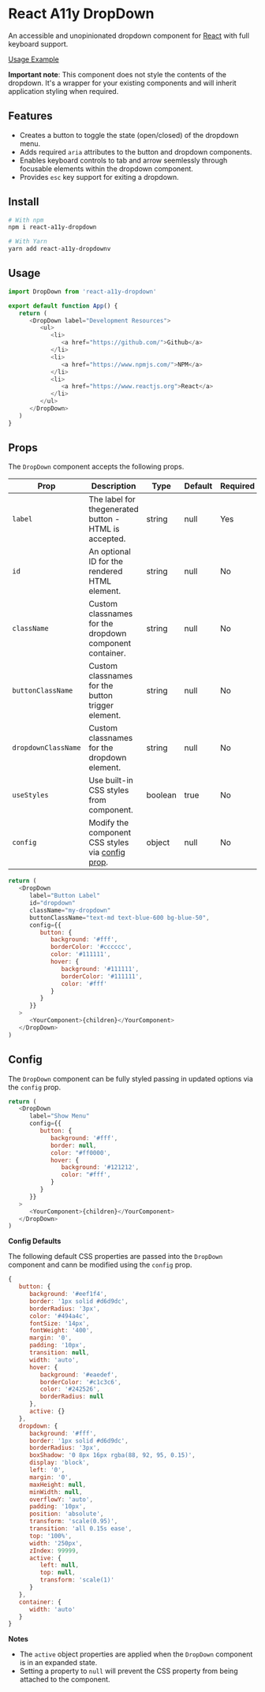 # React A11y DropDown

An accessible and unopinionated dropdown component for [React](https://www.reactjs.org) with full keyboard support.

[Usage Example](https://dcooney.github.io/react-a11y-dropdown/)

**Important note**: This component does not style the contents of the dropdown. It's a wrapper for your existing components and will inherit application styling when required.

## Features

-  Creates a button to toggle the state (open/closed) of the dropdown menu.
-  Adds required `aria` attributes to the button and dropdown components.
-  Enables keyboard controls to tab and arrow seemlessly through focusable elements within the dropdown component.
-  Provides `esc` key support for exiting a dropdown.

## Install

```bash
# With npm
npm i react-a11y-dropdown

# With Yarn
yarn add react-a11y-dropdownv
```

## Usage

```javascript
import DropDown from 'react-a11y-dropdown'

export default function App() {
   return (
      <DropDown label="Development Resources">
         <ul>
            <li>
               <a href="https://github.com/">Github</a>
            </li>
            <li>
               <a href="https://www.npmjs.com/">NPM</a>
            </li>
            <li>
               <a href="https://www.reactjs.org">React</a>
            </li>
         </ul>
      </DropDown>
   )
}
```

## Props

The `DropDown` component accepts the following props.

| Prop                | Description                                                 | Type    | Default | Required |
| ------------------- | ----------------------------------------------------------- | ------- | ------- | -------- |
| `label`             | The label for thegenerated button - HTML is accepted.       | string  | null    | Yes      |
| `id`                | An optional ID for the rendered HTML element.               | string  | null    | No       |
| `className`         | Custom classnames for the dropdown component container.     | string  | null    | No       |
| `buttonClassName`   | Custom classnames for the button trigger element.           | string  | null    | No       |
| `dropdownClassName` | Custom classnames for the dropdown element.                 | string  | null    | No       |
| `useStyles`         | Use built-in CSS styles from component.                     | boolean | true    | No       |
| `config`            | Modify the component CSS styles via [config prop](#config). | object  | null    | No       |

```javascript
return (
   <DropDown
      label="Button Label"
      id="dropdown"
      className="my-dropdown"
      buttonClassName="text-md text-blue-600 bg-blue-50",
      config={{
         button: {
            background: '#fff',
            borderColor: '#cccccc',
            color: '#111111',
            hover: {
               background: '#111111',
               borderColor: '#111111',
               color: '#fff'
            }
         }
      }}
   >
      <YourComponent>{children}</YourComponent>
   </DropDown>
)
```

## Config

The `DropDown` component can be fully styled passing in updated options via the `config` prop.

```javascript
return (
   <DropDown
      label="Show Menu"
      config={{
         button: {
            background: '#fff',
            border: null,
            color: "#ff0000',
            hover: {
               background: '#121212',
               color: "#fff',
            }
         }
      }}
   >
      <YourComponent>{children}</YourComponent>
   </DropDown>
)
```

**Config Defaults**

The following default CSS properties are passed into the `DropDown` component and cann be modified using the `config` prop.

```javascript
{
   button: {
      background: '#eef1f4',
      border: '1px solid #d6d9dc',
      borderRadius: '3px',
      color: '#494a4c',
      fontSize: '14px',
      fontWeight: '400',
      margin: '0',
      padding: '10px',
      transition: null,
      width: 'auto',
      hover: {
         background: '#eaedef',
         borderColor: '#c1c3c6',
         color: '#242526',
         borderRadius: null
      },
      active: {}
   },
   dropdown: {
      background: '#fff',
      border: '1px solid #d6d9dc',
      borderRadius: '3px',
      boxShadow: '0 8px 16px rgba(88, 92, 95, 0.15)',
      display: 'block',
      left: '0',
      margin: '0',
      maxHeight: null,
      minWidth: null,
      overflowY: 'auto',
      padding: '10px',
      position: 'absolute',
      transform: 'scale(0.95)',
      transition: 'all 0.15s ease',
      top: '100%',
      width: '250px',
      zIndex: 99999,
      active: {
         left: null,
         top: null,
         transform: 'scale(1)'
      }
   },
   container: {
      width: 'auto'
   }
}
```

**Notes**

-  The `active` object properties are applied when the `DropDown` component is in an expanded state.
-  Setting a property to `null` will prevent the CSS property from being attached to the component.
